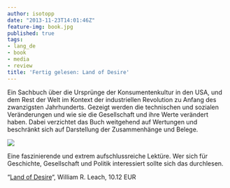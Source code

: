 ```yaml
---
author: isotopp
date: "2013-11-23T14:01:46Z"
feature-img: book.jpg
published: true
tags:
- lang_de
- book
- media
- review
title: 'Fertig gelesen: Land of Desire'
---
```

Ein Sachbuch über die Ursprünge der Konsumentenkultur in den USA, und dem Rest der Welt im Kontext der industriellen Revolution zu Anfang des zwanzigsten Jahrhunderts. Gezeigt werden die technischen und sozialen Veränderungen und wie sie die Gesellschaft und ihre Werte verändert haben. Dabei verzichtet das Buch weitgehend auf Wertungen und beschränkt sich auf Darstellung der Zusammenhänge und Belege.

[![](https://blog.koehntopp.info/uploads/2013/11/land-of-desire.png)](http://www.amazon.de/gp/aw/d/B004HFRME6)

Eine faszinierende und extrem aufschlussreiche Lektüre. Wer sich für Geschichte, Gesellschaft und Politik interessiert sollte sich das durchlesen.


“[Land of Desire](http://www.amazon.de/gp/aw/d/B004HFRME6)“, William R. Leach, 10.12 EUR
